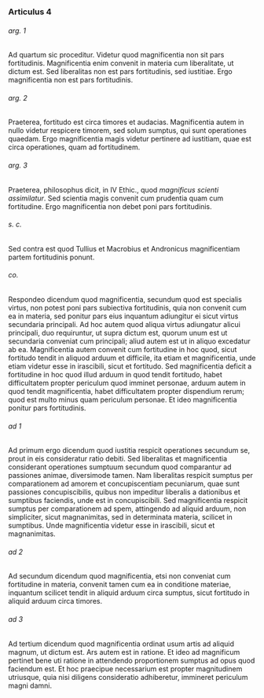 ### Articulus 4

###### arg. 1
Ad quartum sic proceditur. Videtur quod magnificentia non sit pars fortitudinis. Magnificentia enim convenit in materia cum liberalitate, ut dictum est. Sed liberalitas non est pars fortitudinis, sed iustitiae. Ergo magnificentia non est pars fortitudinis.

###### arg. 2
Praeterea, fortitudo est circa timores et audacias. Magnificentia autem in nullo videtur respicere timorem, sed solum sumptus, qui sunt operationes quaedam. Ergo magnificentia magis videtur pertinere ad iustitiam, quae est circa operationes, quam ad fortitudinem.

###### arg. 3
Praeterea, philosophus dicit, in IV Ethic., quod *magnificus scienti assimilatur*. Sed scientia magis convenit cum prudentia quam cum fortitudine. Ergo magnificentia non debet poni pars fortitudinis.

###### s. c.
Sed contra est quod Tullius et Macrobius et Andronicus magnificentiam partem fortitudinis ponunt.

###### co.
Respondeo dicendum quod magnificentia, secundum quod est specialis virtus, non potest poni pars subiectiva fortitudinis, quia non convenit cum ea in materia, sed ponitur pars eius inquantum adiungitur ei sicut virtus secundaria principali. Ad hoc autem quod aliqua virtus adiungatur alicui principali, duo requiruntur, ut supra dictum est, quorum unum est ut secundaria conveniat cum principali; aliud autem est ut in aliquo excedatur ab ea. Magnificentia autem convenit cum fortitudine in hoc quod, sicut fortitudo tendit in aliquod arduum et difficile, ita etiam et magnificentia, unde etiam videtur esse in irascibili, sicut et fortitudo. Sed magnificentia deficit a fortitudine in hoc quod illud arduum in quod tendit fortitudo, habet difficultatem propter periculum quod imminet personae, arduum autem in quod tendit magnificentia, habet difficultatem propter dispendium rerum; quod est multo minus quam periculum personae. Et ideo magnificentia ponitur pars fortitudinis.

###### ad 1
Ad primum ergo dicendum quod iustitia respicit operationes secundum se, prout in eis consideratur ratio debiti. Sed liberalitas et magnificentia considerant operationes sumptuum secundum quod comparantur ad passiones animae, diversimode tamen. Nam liberalitas respicit sumptus per comparationem ad amorem et concupiscentiam pecuniarum, quae sunt passiones concupiscibilis, quibus non impeditur liberalis a dationibus et sumptibus faciendis, unde est in concupiscibili. Sed magnificentia respicit sumptus per comparationem ad spem, attingendo ad aliquid arduum, non simpliciter, sicut magnanimitas, sed in determinata materia, scilicet in sumptibus. Unde magnificentia videtur esse in irascibili, sicut et magnanimitas.

###### ad 2
Ad secundum dicendum quod magnificentia, etsi non conveniat cum fortitudine in materia, convenit tamen cum ea in conditione materiae, inquantum scilicet tendit in aliquid arduum circa sumptus, sicut fortitudo in aliquid arduum circa timores.

###### ad 3
Ad tertium dicendum quod magnificentia ordinat usum artis ad aliquid magnum, ut dictum est. Ars autem est in ratione. Et ideo ad magnificum pertinet bene uti ratione in attendendo proportionem sumptus ad opus quod faciendum est. Et hoc praecipue necessarium est propter magnitudinem utriusque, quia nisi diligens consideratio adhiberetur, immineret periculum magni damni.

